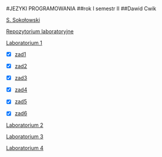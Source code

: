#JEZYKI PROGRAMOWANIA
##rok I semestr II
##Dawid Cwik

[S. Sokołowski](https://inf.ug.edu.pl/~stefan/Dydaktyka/JezProg/)

[Repozytorium laboratoryjne](https://github.com/dcwik96/labc.git)


[Laboratorium 1](https://inf.ug.edu.pl/~stefan/Dydaktyka/JezProg/Slajdy/Labs01/)

 * [x] [zad1](lab01/zad01.c)
 * [x] [zad2](lab01/zad02.c)
 * [x] [zad3](lab01/zad03.c)
 * [x] [zad4](lab01/zad04.c)
 * [x] [zad5](lab01/zad05.c)
 * [x] [zad6](lab01/zad06.c)
 

[Laboratorium 2](https://inf.ug.edu.pl/~stefan/Dydaktyka/JezProg/Slajdy/Labs02/)


[Laboratorium 3](https://inf.ug.edu.pl/~stefan/Dydaktyka/JezProg/Slajdy/Labs03/)


[Laboratorium 4](https://inf.ug.edu.pl/~stefan/Dydaktyka/JezProg/Slajdy/Labs04/)
